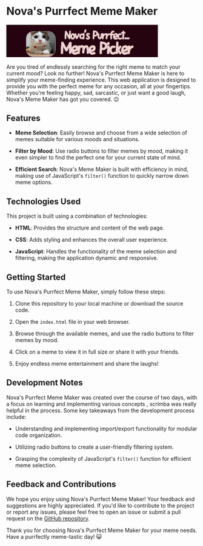# Nova's Purrfect Meme Maker

<img src="./memelogo.png" width="400px">

Are you tired of endlessly searching for the right meme to match your current mood? Look no further! Nova's Purrfect Meme Maker is here to simplify your meme-finding experience. This web application is designed to provide you with the perfect meme for any occasion, all at your fingertips. Whether you're feeling happy, sad, sarcastic, or just want a good laugh, Nova's Meme Maker has got you covered. 😉

## Features

- **Meme Selection**: Easily browse and choose from a wide selection of memes suitable for various moods and situations.

- **Filter by Mood**: Use radio buttons to filter memes by mood, making it even simpler to find the perfect one for your current state of mind.

- **Efficient Search**: Nova's Meme Maker is built with efficiency in mind, making use of JavaScript's `filter()` function to quickly narrow down meme options.

## Technologies Used

This project is built using a combination of technologies:

- **HTML**: Provides the structure and content of the web page.

- **CSS**: Adds styling and enhances the overall user experience.

- **JavaScript**: Handles the functionality of the meme selection and filtering, making the application dynamic and responsive.

## Getting Started

To use Nova's Purrfect Meme Maker, simply follow these steps:

1. Clone this repository to your local machine or download the source code.

2. Open the `index.html` file in your web browser.

3. Browse through the available memes, and use the radio buttons to filter memes by mood.

4. Click on a meme to view it in full size or share it with your friends.

5. Enjoy endless meme entertainment and share the laughs!

## Development Notes

Nova's Purrfect Meme Maker was created over the course of two days, with a focus on learning and implementing various concepts , scrimba was really helpful in the process. Some key takeaways from the development process include:

- Understanding and implementing import/export functionality for modular code organization.

- Utilizing radio buttons to create a user-friendly filtering system.

- Grasping the complexity of JavaScript's `filter()` function for efficient meme selection.

## Feedback and Contributions

We hope you enjoy using Nova's Purrfect Meme Maker! Your feedback and suggestions are highly appreciated. If you'd like to contribute to the project or report any issues, please feel free to open an issue or submit a pull request on the [GitHub repository](https://github.com/your-repo-link).

Thank you for choosing Nova's Purrfect Meme Maker for your meme needs. Have a purrfectly meme-tastic day! 😺

